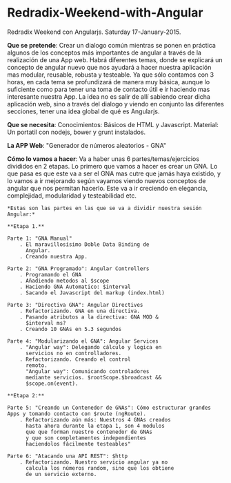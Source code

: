 # Redradix-Weekend-with-Angular

Redradix Weekend con Angularjs. Saturday 17-January-2015.

**Que se pretende**:
    Crear un dialogo común mientras se ponen en práctica algunos de los conceptos más importantes de angular a través de la realización de una App web.
    Habrá diferentes temas, donde se explicará un concepto de angular nuevo que nos ayudará a hacer nuestra aplicación mas modular, reusable, robusta y testeable.
    Ya que sólo contamos con 3 horas, en cada tema se profundizará de manera muy básica, aunque lo suficiente como para tener una toma de contacto útil e ir haciendo mas interesante nuestra App.
    La idea no es salir de allí sabiendo crear dicha aplicación web, sino a través del dialogo y viendo en conjunto las diferentes secciones, tener una idea global de qué es Angularjs.

**Que se necesita**:
    Conocimientos: Básicos de HTML y Javascript.
    Material: Un portatil con nodejs, bower y grunt instalados.

**La APP Web**: "Generador de números aleatorios - GNA" 

**Cómo lo vamos a hacer**:
    Va a haber unas 6 partes/temas/ejercicios divididos en 2 etapas.
    Lo primero que vamos a hacer es crear un GNA. Lo que pasa es que este va a ser el GNA mas cutre que jamás haya existido, y lo vamos a ir mejorando según vayamos viendo nuevos conceptos de angular que nos permitan hacerlo. Este va a ir creciendo en elegancia, complejidad, modularidad y testeabilidad etc.

    *Estas son las partes en las que se va a dividir nuestra sesión Angular:*

    **Etapa 1.**

    Parte 1: "GNA Manual"
        . El maravillosísimo Doble Data Binding de 
          Angular.
        . Creando nuestra App.
        
    Parte 2: "GNA Programado": Angular Controllers
        . Programando el GNA
        . Añadiendo metodos al $scope
        . Haciendo GNA Automatico: $interval
        . Sacando el Javascript del markup (index.html)
    
    Parte 3: "Directiva GNA": Angular Directives
        . Refactorizando. GNA en una directiva.
        . Pasando atributos a la directiva: GNA MOD & 
          $interval ms?
        . Creando 10 GNAs en 5.3 segundos

    Parte 4: "Modularizando el GNA": Angular Services
        . "Angular way": Delegando cálculo y logica en
          servicios no en controlladores.
        . Refactorizando. Creando el control 
          remoto.
          "Angular way": Comunicando controladores 
          mediante servicios. $rootScope.$broadcast &&
          $scope.on(event).
        
    **Etapa 2:**

    Parte 5: "Creando un Contenedor de GNAs": Cómo estructurar grandes Apps y tomando contacto con $route (ngRoute).
        . Refactorizando aún más: Nuestros 4 GNAs creados
          hasta ahora durante la etapa 1, son 4 modulos
          que que forman nuestro contenedor de GNAs
          y que son completamentes independientes
          haciendolos fácilmente testeables"

    Parte 6: "Atacando una API REST": $http
        . Refactorizando. Nuestro servicio angular ya no 
          calcula los números random, sino que los obtiene 
          de un servicio externo.
      